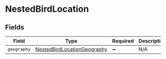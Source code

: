 # NestedBirdLocation


## Fields

| Field                                                                             | Type                                                                              | Required                                                                          | Description                                                                       |
| --------------------------------------------------------------------------------- | --------------------------------------------------------------------------------- | --------------------------------------------------------------------------------- | --------------------------------------------------------------------------------- |
| `geography`                                                                       | [NestedBirdLocationGeography](../../models/shared/nestedbirdlocationgeography.md) | :heavy_minus_sign:                                                                | N/A                                                                               |